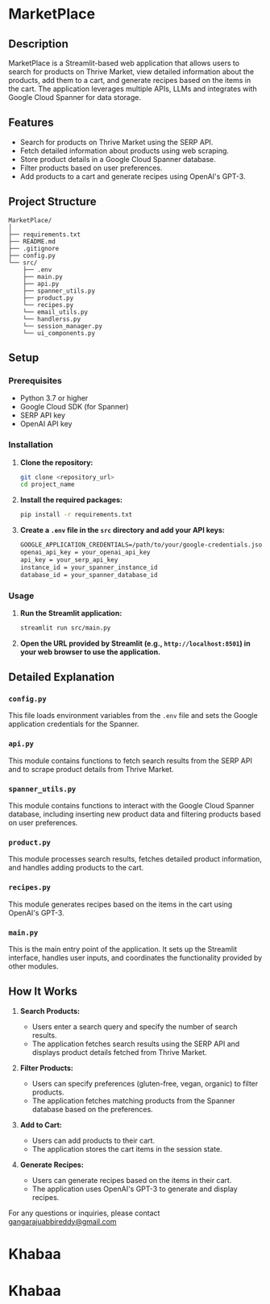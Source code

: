 # MarketPlace

## Description

MarketPlace is a Streamlit-based web application that allows users to search for products on Thrive Market, view detailed information about the products, add them to a cart, and generate recipes based on the items in the cart. The application leverages multiple APIs, LLMs and integrates with Google Cloud Spanner for data storage.

## Features

- Search for products on Thrive Market using the SERP API.
- Fetch detailed information about products using web scraping.
- Store product details in a Google Cloud Spanner database.
- Filter products based on user preferences.
- Add products to a cart and generate recipes using OpenAI's GPT-3.

## Project Structure

```
MarketPlace/
│
├── requirements.txt
├── README.md
├── .gitignore
├── config.py
└── src/
    ├── .env
    ├── main.py
    ├── api.py
    ├── spanner_utils.py
    ├── product.py
    └── recipes.py
    └── email_utils.py
    └── handlerss.py
    └── session_manager.py
    └── ui_components.py
```

## Setup

### Prerequisites

- Python 3.7 or higher
- Google Cloud SDK (for Spanner)
- SERP API key
- OpenAI API key

### Installation

1. **Clone the repository:**

   ```bash
   git clone <repository_url>
   cd project_name
   ```

2. **Install the required packages:**

   ```bash
   pip install -r requirements.txt
   ```

3. **Create a `.env` file in the `src` directory and add your API keys:**

   ```txt
   GOOGLE_APPLICATION_CREDENTIALS=/path/to/your/google-credentials.json
   openai_api_key = your_openai_api_key
   api_key = your_serp_api_key
   instance_id = your_spanner_instance_id
   database_id = your_spanner_database_id
   ```

### Usage

1. **Run the Streamlit application:**

   ```bash
   streamlit run src/main.py
   ```

2. **Open the URL provided by Streamlit (e.g., `http://localhost:8501`) in your web browser to use the application.**

## Detailed Explanation

### `config.py`

This file loads environment variables from the `.env` file and sets the Google application credentials for the Spanner.

### `api.py`

This module contains functions to fetch search results from the SERP API and to scrape product details from Thrive Market.

### `spanner_utils.py`

This module contains functions to interact with the Google Cloud Spanner database, including inserting new product data and filtering products based on user preferences.

### `product.py`

This module processes search results, fetches detailed product information, and handles adding products to the cart.

### `recipes.py`

This module generates recipes based on the items in the cart using OpenAI's GPT-3.

### `main.py`

This is the main entry point of the application. It sets up the Streamlit interface, handles user inputs, and coordinates the functionality provided by other modules.

## How It Works

1. **Search Products:**
   - Users enter a search query and specify the number of search results.
   - The application fetches search results using the SERP API and displays product details fetched from Thrive Market.

2. **Filter Products:**
   - Users can specify preferences (gluten-free, vegan, organic) to filter products.
   - The application fetches matching products from the Spanner database based on the preferences.

3. **Add to Cart:**
   - Users can add products to their cart.
   - The application stores the cart items in the session state.

4. **Generate Recipes:**
   - Users can generate recipes based on the items in their cart.
   - The application uses OpenAI's GPT-3 to generate and display recipes.


For any questions or inquiries, please contact gangarajuabbireddy@gmail.com
# Khabaa
# Khabaa
